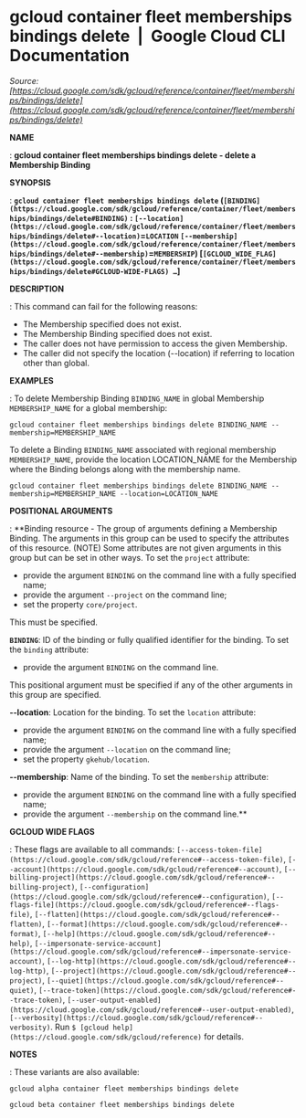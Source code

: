 # gcloud container fleet memberships bindings delete  |  Google Cloud CLI Documentation

*Source: [https://cloud.google.com/sdk/gcloud/reference/container/fleet/memberships/bindings/delete](https://cloud.google.com/sdk/gcloud/reference/container/fleet/memberships/bindings/delete)*

**NAME**

: **gcloud container fleet memberships bindings delete - delete a Membership Binding**

**SYNOPSIS**

: **`gcloud container fleet memberships bindings delete` (`[BINDING](https://cloud.google.com/sdk/gcloud/reference/container/fleet/memberships/bindings/delete#BINDING)` : `[--location](https://cloud.google.com/sdk/gcloud/reference/container/fleet/memberships/bindings/delete#--location)`=`LOCATION` `[--membership](https://cloud.google.com/sdk/gcloud/reference/container/fleet/memberships/bindings/delete#--membership)`=`MEMBERSHIP`) [`[GCLOUD_WIDE_FLAG](https://cloud.google.com/sdk/gcloud/reference/container/fleet/memberships/bindings/delete#GCLOUD-WIDE-FLAGS) …`]**

**DESCRIPTION**

: This command can fail for the following reasons:

- The Membership specified does not exist.
- The Membership Binding specified does not exist.
- The caller does not have permission to access the given Membership.
- The caller did not specify the location (--location) if referring to location
other than global.

**EXAMPLES**

: To delete Membership Binding `BINDING_NAME` in global Membership
`MEMBERSHIP_NAME` for a global membership:

```
gcloud container fleet memberships bindings delete BINDING_NAME --membership=MEMBERSHIP_NAME
```

To delete a Binding `BINDING_NAME` associated with regional
membership `MEMBERSHIP_NAME`, provide the location LOCATION_NAME for
the Membership where the Binding belongs along with the membership name.

```
gcloud container fleet memberships bindings delete BINDING_NAME --membership=MEMBERSHIP_NAME --location=LOCATION_NAME
```

**POSITIONAL ARGUMENTS**

: **Binding resource - The group of arguments defining a Membership Binding. The
arguments in this group can be used to specify the attributes of this resource.
(NOTE) Some attributes are not given arguments in this group but can be set in
other ways.
To set the `project` attribute:

- provide the argument `BINDING` on the command line with a fully
specified name;
- provide the argument `--project` on the command line;
- set the property `core/project`.

This must be specified.

**`BINDING`**:
ID of the binding or fully qualified identifier for the binding.
To set the `binding` attribute:

- provide the argument `BINDING` on the command line.

This positional argument must be specified if any of the other arguments in this
group are specified.

**--location**:
Location for the binding.
To set the `location` attribute:

- provide the argument `BINDING` on the command line with a fully
specified name;
- provide the argument `--location` on the command line;
- set the property `gkehub/location`.

**--membership**:
Name of the binding.
To set the `membership` attribute:

- provide the argument `BINDING` on the command line with a fully
specified name;
- provide the argument `--membership` on the command line.**

**GCLOUD WIDE FLAGS**

: These flags are available to all commands: `[--access-token-file](https://cloud.google.com/sdk/gcloud/reference#--access-token-file)`,
`[--account](https://cloud.google.com/sdk/gcloud/reference#--account)`, `[--billing-project](https://cloud.google.com/sdk/gcloud/reference#--billing-project)`,
`[--configuration](https://cloud.google.com/sdk/gcloud/reference#--configuration)`,
`[--flags-file](https://cloud.google.com/sdk/gcloud/reference#--flags-file)`,
`[--flatten](https://cloud.google.com/sdk/gcloud/reference#--flatten)`, `[--format](https://cloud.google.com/sdk/gcloud/reference#--format)`, `[--help](https://cloud.google.com/sdk/gcloud/reference#--help)`, `[--impersonate-service-account](https://cloud.google.com/sdk/gcloud/reference#--impersonate-service-account)`,
`[--log-http](https://cloud.google.com/sdk/gcloud/reference#--log-http)`,
`[--project](https://cloud.google.com/sdk/gcloud/reference#--project)`, `[--quiet](https://cloud.google.com/sdk/gcloud/reference#--quiet)`, `[--trace-token](https://cloud.google.com/sdk/gcloud/reference#--trace-token)`, `[--user-output-enabled](https://cloud.google.com/sdk/gcloud/reference#--user-output-enabled)`,
`[--verbosity](https://cloud.google.com/sdk/gcloud/reference#--verbosity)`.
Run `$ [gcloud help](https://cloud.google.com/sdk/gcloud/reference)` for details.

**NOTES**

: These variants are also available:

```
gcloud alpha container fleet memberships bindings delete
```

```
gcloud beta container fleet memberships bindings delete
```